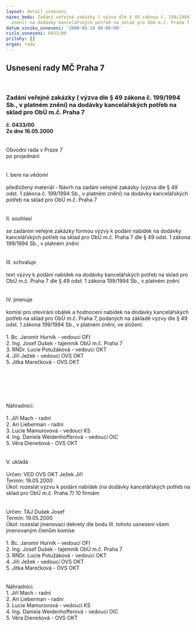 ```yaml
---
layout: detail_usneseni
nazev_bodu: Zadání veřejné zakázky ( výzva dle § 49 zákona č. 199/1994 Sb., v platném
  znění) na dodávky kancelářských potřeb na sklad pro ObÚ m.č. Praha 7
datum_vzniku_usneseni: '2000-05-16 00:00:00'
cislo_usneseni: 0433/00
prilohy: []
organ: rada
---
```

<div id="ucUsn_pList" class="usn">
	<span><h2>Usnesení rady MČ Praha 7 </h2>
<br></span><div class="standBody">
<span><h3>Zadání veřejné zakázky ( výzva dle § 49 zákona č. 199/1994 Sb., v platném znění) na dodávky kancelářských potřeb na sklad pro ObÚ m.č. Praha 7</h3></span><div class="center">
		<strong>č. 0433/00</strong><br>
	</div>
<div class="center">
		<strong>Ze dne 16.05.2000</strong><br><br>
	</div>     <br>Obvodní rada v Praze 7<br>po projednání<br><br><br>I.	bere na vědomí<br><br> předložený materiál - Návrh na zadání veřejné zakázky (výzva dle § 49 odst. 1 zákona č. 199/1994 Sb., v platném znění) na dodávky kancelářských potřeb na sklad pro ObÚ m.č. Praha 7<br><br><br>II.	souhlasí <br><br>se zadáním veřejné zakázky formou výzvy k podání nabídek na dodávky kancelářských potřeb na sklad pro ObÚ m.č. Praha 7 dle § 49 odst. 1 zákona 199/1994 Sb., v platném znění<br><br><br>III.	schvaluje <br><br>text výzvy k podání nabídek na dodávky kancelářských potřeb na sklad  pro ObÚ m.č. Praha 7 dle § 49 odst. 1 zákona 199/1994 Sb., v platném znění<br><br><br>IV.	jmenuje<br><br>komisi pro otevírání obálek a hodnocení nabídek na dodávky kancelářských potřeb na sklad pro ObÚ m.č. Praha 7, podaných na základě výzvy dle § 49 odst. 1 zákona 199/1994 Sb., v platném znění, ve složení:<br><br>	 1. Bc. Jaromír Hurník - vedoucí OFI<br>             2. Ing. Josef Dušek - tajemník ObÚ m.č. Praha 7<br> 3. RNDr. Lucie Potužáková - vedoucí OKT<br>             4. Jiří Ježek - vedoucí OVS OKT<br>             5. Jitka Marečková - OVS OKT<br>	<br><br><br><br><br><br>Náhradníci:<br>         <br>         1. Jiří Mach - radní<br>         2. Ari Lieberman - radní<br>         3. Lucie Mamurovová - vedoucí KS<br>         4. Ing. Daniela Weidenhofferová - vedoucí OIC<br>         5. Věra Dienešová - OVS OKT<br><br><br>V.       ukládá <br><br> Určen:	     	VED OVS OKT Ježek Jiří<br>Termín: 19.05.2000<br>Úkol:	rozeslat výzvu k podání nabídek (na dodávky kancelářských potřeb na sklad pro ObÚ m.č. Praha 7) 10 firmám<br> <br><br> Určen:	     	TAJ Dušek Josef<br>Termín: 19.05.2000<br>Úkol:	rozeslat jmenovací dekrety dle bodu III. tohoto usnesení všem jmenovaným členům komise<br> <br>                 1. Bc. Jaromír Hurník - vedoucí OFI<br>                 2.  Ing. Josef Dušek - tajemník ObÚ m.č. Praha 7<br>                 3.  RNDr. Lucie Potužáková - vedoucí OKT<br>                 4.  Jiří Ježek - vedoucí OVS OKT<br>                 5.  Jitka Marečková - OVS OKT<br><br><br>Náhradníci:<br>                 1. Jiří Mach - radní<br>                 2. Ari Lieberman - radní<br>                 3. Lucie Mamurovová - vedoucí KS<br>                 4. Ing. Daniela Weidenhofferová - vedoucí OIC<br>                 5. Věra Dienešová - OVS OKT<br><br>
</div>
</div>